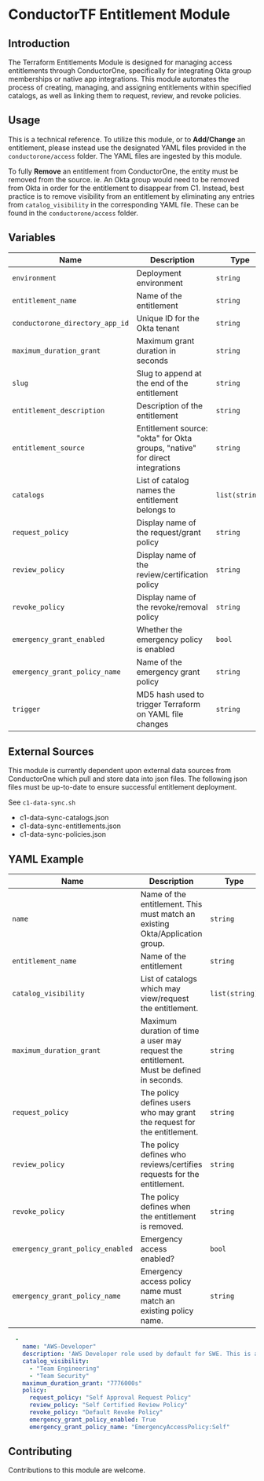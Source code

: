 # ConductorTF Entitlement Module

## Introduction

The Terraform Entitlements Module is designed for managing access entitlements through ConductorOne, specifically for integrating Okta group memberships or native app integrations. This module automates the process of creating, managing, and assigning entitlements within specified catalogs, as well as linking them to request, review, and revoke policies.

## Usage

This is a technical reference. To utilize this module, or to **Add/Change** an entitlement, please instead use the designated YAML files provided in the `conductorone/access` folder. The YAML files are ingested by this module. 

To fully **Remove** an entitlement from ConductorOne, the entity must be removed from the source. ie. An Okta group would need to be removed from Okta in order for the entitlement to disappear from C1. Instead, best practice is to remove visibility from an entitlement by eliminating any entries from `catalog_visibility` in the corresponding YAML file. These can be found in the `conductorone/access` folder.

## Variables

| Name | Description | Type | Default |
|------|-------------|------|---------|
| `environment` | Deployment environment | `string` | N/A |
| `entitlement_name` | Name of the entitlement | `string` | N/A |
| `conductorone_directory_app_id` | Unique ID for the Okta tenant | `string` | N/A |
| `maximum_duration_grant` | Maximum grant duration in seconds | `string` | `"604800s"` |
| `slug` | Slug to append at the end of the entitlement | `string` | `"member"` |
| `entitlement_description` | Description of the entitlement | `string` | N/A |
| `entitlement_source` | Entitlement source: "okta" for Okta groups, "native" for direct integrations | `string` | `"okta"` |
| `catalogs` | List of catalog names the entitlement belongs to | `list(string)` | [] |
| `request_policy` | Display name of the request/grant policy | `string` | N/A |
| `review_policy` | Display name of the review/certification policy | `string` | N/A |
| `revoke_policy` | Display name of the revoke/removal policy | `string` | N/A |
| `emergency_grant_enabled` | Whether the emergency policy is enabled | `bool` | N/A |
| `emergency_grant_policy_name` | Name of the emergency grant policy | `string` | "" |
| `trigger` | MD5 hash used to trigger Terraform on YAML file changes | `string` | N/A |

## External Sources

This module is currently dependent upon external data sources from ConductorOne which pull and store data into json files. The following json files must be up-to-date to ensure successful entitlement deployment.

See `c1-data-sync.sh`

- c1-data-sync-catalogs.json
- c1-data-sync-entitlements.json
- c1-data-sync-policies.json

## YAML Example

| Name | Description | Type | Default |
|------|-------------|------|---------|
| `name` | Name of the entitlement. This must match an existing Okta/Application group. | `string` | N/A |
| `entitlement_name` | Name of the entitlement | `string` | N/A |
| `catalog_visibility` | List of catalogs which may view/request the entitlement. | `list(string)` | N/A |
| `maximum_duration_grant` | Maximum duration of time a user may request the entitlement. Must be defined in seconds. | `string` | N/A |
| `request_policy` | The policy defines users who may grant the request for the entitlement. | `string` | N/A |
| `review_policy` | The policy defines who reviews/certifies requests for the entitlement. | `string` | N/A |
| `revoke_policy` | The policy defines when the entitlement is removed. | `string` | N/A |
| `emergency_grant_policy_enabled` | Emergency access enabled? | `bool` | N/A |
| `emergency_grant_policy_name` | Emergency access policy name must match an existing policy name. | `string` | N/A |

```yaml
  - 
    name: "AWS-Developer"
    description: 'AWS Developer role used by default for SWE. This is a baseline AWS role for all developers/software developers.'
    catalog_visibility:
      - "Team Engineering"
      - "Team Security"
    maximum_duration_grant: "7776000s"
    policy:
      request_policy: "Self Approval Request Policy"
      review_policy: "Self Certified Review Policy"
      revoke_policy: "Default Revoke Policy"
      emergency_grant_policy_enabled: True
      emergency_grant_policy_name: "EmergencyAccessPolicy:Self"
```

## Contributing

Contributions to this module are welcome.